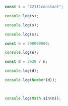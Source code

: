 ```javascript
const s = "22111constant";
```

```javascript
console.log(s);
```

```javascript
console.log(s);
```

```javascript
console.log(s);
```

```javascript
const n = 500000000;
```

```javascript
console.log(n);
```

```javascript
const d = 3e20 / n;
```

```javascript
console.log(d);
```

```javascript
console.log(Number(d));
```

```javascript
  
```

```javascript
console.log(Math.sin(n));
```


